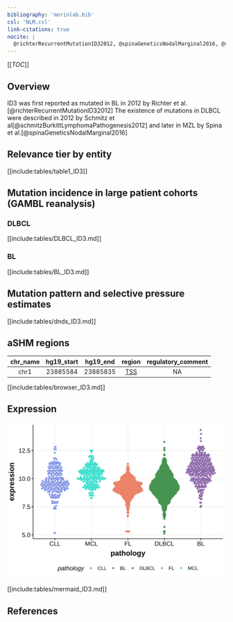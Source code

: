 ```yaml
---
bibliography: 'morinlab.bib'
csl: 'NLM.csl'
link-citations: true
nocite: |
  @richterRecurrentMutationID32012, @spinaGeneticsNodalMarginal2016, @schmitzBurkittLymphomaPathogenesis2012
---
```

[[_TOC_]]

## Overview

ID3 was first reported as mutated in BL in 2012 by Richter et al.[@richterRecurrentMutationID32012] 
The existence of mutations in DLBCL were described in 2012 by Schmitz et al[@schmitzBurkittLymphomaPathogenesis2012] and later in MZL by Spina et al.[@spinaGeneticsNodalMarginal2016]


## Relevance tier by entity

[[include:tables/table1_ID3]]

## Mutation incidence in large patient cohorts (GAMBL reanalysis)

### DLBCL
[[include:tables/DLBCL_ID3.md]]

### BL
[[include:tables/BL_ID3.md]]

## Mutation pattern and selective pressure estimates

[[include:tables/dnds_ID3.md]]

## aSHM regions

|chr_name|hg19_start|hg19_end|region                                                                                   |regulatory_comment|
|:--------:|:----------:|:--------:|:-----------------------------------------------------------------------------------------:|:------------------:|
|chr1    |23885584  |23885835|[TSS](https://genome.ucsc.edu/s/rdmorin/GAMBL%20hg19?position=chr1%3A23885584%2D23885835)|NA                |

[[include:tables/browser_ID3.md]]

## Expression
![](images/gene_expression/ID3_by_pathology.svg)

[[include:tables/mermaid_ID3.md]]

## References

<!-- ORIGIN: 22885699 -->
<!-- BL: richterRecurrentMutationID32012a -->
<!-- DLBCL: schmitzBurkittLymphomaPathogenesis2012 -->
<!-- MZL: spinaGeneticsNodalMarginal2016b -->
